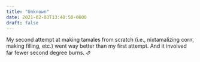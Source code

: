 ```yaml
---
title: "Unknown"
date: 2021-02-03T13:40:50-0600
draft: false
---
```


My second attempt at making tamales from scratch (i.e., nixtamalizing corn, making filling, etc.) went way better than my first attempt. And it involved far fewer second degree burns. 🫔
